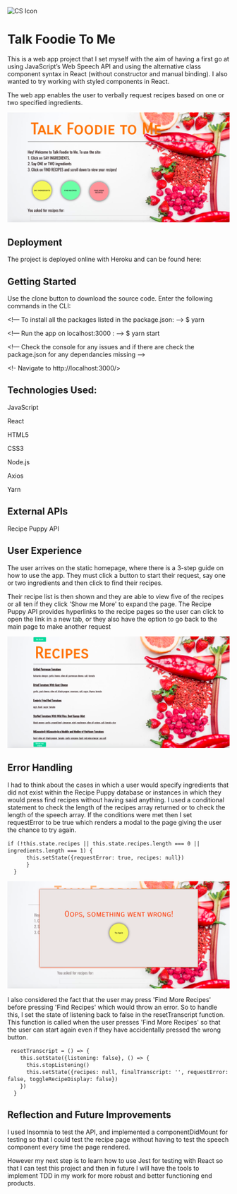 ![CS Icon](/recipe-finder/src/assets/favicon.ico) 
# Talk Foodie To Me

This is a web app project that I set myself with the aim of having a first go at using JavaScript’s Web Speech API and using the alternative class component syntax in React (without constructor and manual binding). I also wanted to try working with styled components in React.

The web app enables the user to verbally request recipes based on one or two specified ingredients.

![Talk Foodie screenshot](/recipe-finder/src/assets/main-screenshot.png)

## Deployment

The project is deployed online with Heroku and can be found here:

<insert url here>

## Getting Started

Use the clone button to download the source code. Enter the following commands in the CLI:

<!— To install all the packages listed in the package.json: —> $ yarn 

<!— Run the app on localhost:3000 : —> $ yarn start 

<!— Check the console for any issues and if there are check the package.json for any dependancies missing —>

<!- Navigate to http://localhost:3000/>

## Technologies Used:
JavaScript

React

HTML5

CSS3

Node.js

Axios

Yarn

## External APIs
Recipe Puppy API

## User Experience

The user arrives on the static homepage, where there is a 3-step guide on how to use the app. They must click a button to start their request, say one or two ingredients and then click to find their recipes. 

Their recipe list is then shown and they are able to view five of the recipes or all ten if they click 'Show me More' to expand the page. The Recipe Puppy API provides hyperlinks to the recipe pages so the user can click to open the link in a new tab, or they also have the option to go back to the main page to make another request 

![Recipe View screenshot](/recipe-finder/src/assets/recipe-view.png)


## Error Handling

I had to think about the cases in which a user would specify ingredients that did not exist within the Recipe Puppy database or instances in which they would press find recipes without having said anything. I used a conditional statement to check the length of the recipes array returned or to check the length of the speech array. If the conditions were met then I set requestError to be true which renders a modal to the page giving the user the chance to try again.    

```    
if (!this.state.recipes || this.state.recipes.length === 0 || ingredients.length === 1) {
      this.setState({requestError: true, recipes: null})
      }
  }
  ```
![Error View screenshot](/recipe-finder/src/assets/error-view.png)

I also considered the fact that the user may press 'Find More Recipes' before pressing 'Find Recipes' which would throw an error. So to handle this, I set the state of listening back to false in the resetTranscript function. This function is called when the user presses 'Find More Recipes' so that the user can start again even if they have accidentally pressed the wrong button. 

```
 resetTranscript = () => {
    this.setState({listening: false}, () => {
      this.stopListening()
      this.setState({recipes: null, finalTranscript: '', requestError: false, toggleRecipeDisplay: false})
    })
  }
  ```


## Reflection and Future Improvements

I used Insomnia to test the API, and implemented a componentDidMount for testing so that I could test the recipe page without having to test the speech component every time the page rendered. 

However my next step is to learn how to use Jest for testing with React so that I can test this project and then in future I will have the tools to implement TDD in my work for more robust and better functioning end products.
 